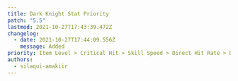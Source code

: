 ```yaml
---
title: Dark Knight Stat Priority
patch: "5.5"
lastmod: 2021-10-27T17:43:39.472Z
changelog:
  - date: 2021-10-27T17:44:09.556Z
    message: Added
priority: Item Level > Critical Hit > Skill Speed > Direct Hit Rate > Determination
authors:
  - silaqui-amakiir
---
```

